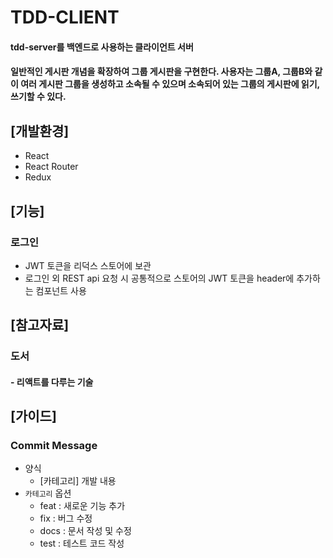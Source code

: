 # TDD-CLIENT 
#### tdd-server를 백엔드로 사용하는 클라이언트 서버
#### 일반적인 게시판 개념을 확장하여 그룹 게시판을 구현한다. 사용자는 그룹A, 그룹B와 같이 여러 게시판 그룹을 생성하고 소속될 수 있으며 소속되어 있는 그룹의 게시판에 읽기, 쓰기할 수 있다.

## [개발환경]
- React
- React Router
- Redux

## [기능]
### 로그인
- JWT 토큰을 리덕스 스토어에 보관
- 로그인 외 REST api 요청 시 공통적으로 스토어의 JWT 토큰을 header에 추가하는 컴포넌트 사용

## [참고자료]
### 도서
#### - 리액트를 다루는 기술

## [가이드]
### Commit Message
- 양식
    - [카테고리] 개발 내용
- `카테고리` 옵션
    - feat : 새로운 기능 추가
    - fix : 버그 수정
    - docs : 문서 작성 및 수정
    - test : 테스트 코드 작성